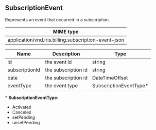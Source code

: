 ## SubscriptionEvent

Represents an event that occurred in a subscription.

| MIME type                                 |
|-------------------------------------------|
| application/vnd.iris.billing.subscription-event+json |

| Name                     | Description                                    | Type                         |
|--------------------------|------------------------------------------------|------------------------------|
| id                       | the event id                                   | string                       |
| subscriptionId           | the subscription id                            | string                       |
| date                     | the subscription id                            | DateTimeOffset               |
| eventType                | the event type                                 | SubscriptionEventType*        |


\* **SubscriptionEventType**:   
- Activated  
- Canceled  
- setPending  
- unsetPending  